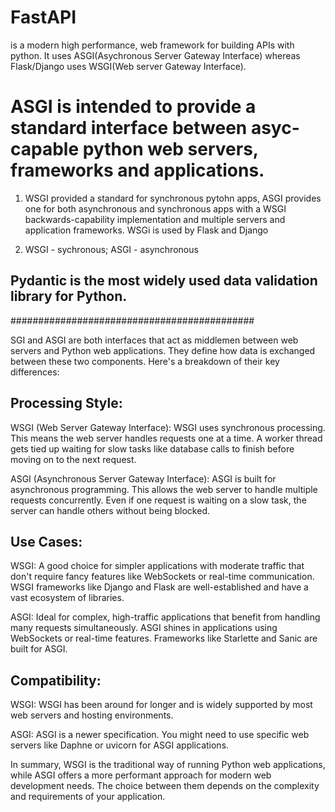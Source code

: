 # FastAPI

is a modern high performance, web framework for building APIs with python. It uses ASGI(Asychronous Server Gateway Interface)
whereas Flask/Django uses WSGI(Web server Gateway Interface).

# ASGI is intended to provide a standard interface between asyc-capable python web servers, frameworks and applications.

1.  WSGI provided a standard for synchronous pytohn apps, ASGI provides one for both asynchronous and synchronous apps with a WSGI backwards-capability implementation and multiple servers and application frameworks. WSGi is used by Flask and Django

2.  WSGI - sychronous; ASGI - asynchronous

## Pydantic is the most widely used data validation library for Python.

############################################

SGI and ASGI are both interfaces that act as middlemen between web servers and Python web applications. They define how data is exchanged between these two components. Here's a breakdown of their key differences:

## Processing Style:

WSGI (Web Server Gateway Interface): WSGI uses synchronous processing. This means the web server handles requests one at a time. A worker thread gets tied up waiting for slow tasks like database calls to finish before moving on to the next request.

ASGI (Asynchronous Server Gateway Interface): ASGI is built for asynchronous programming. This allows the web server to handle multiple requests concurrently. Even if one request is waiting on a slow task, the server can handle others without being blocked.

## Use Cases:

WSGI: A good choice for simpler applications with moderate traffic that don't require fancy features like WebSockets or real-time communication. WSGI frameworks like Django and Flask are well-established and have a vast ecosystem of libraries.

ASGI: Ideal for complex, high-traffic applications that benefit from handling many requests simultaneously. ASGI shines in applications using WebSockets or real-time features. Frameworks like Starlette and Sanic are built for ASGI.

## Compatibility:

WSGI: WSGI has been around for longer and is widely supported by most web servers and hosting environments.

ASGI: ASGI is a newer specification. You might need to use specific web servers like Daphne or uvicorn for ASGI applications.

In summary, WSGI is the traditional way of running Python web applications, while ASGI offers a more performant approach for modern web development needs. The choice between them depends on the complexity and requirements of your application.
